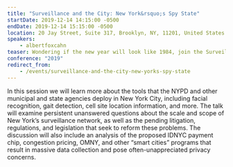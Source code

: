 ```yaml
---
title: "Surveillance and the City: New York&rsquo;s Spy State"
startDate: 2019-12-14 14:15:00 -0500
endDate: 2019-12-14 15:15:00 -0500
location: 20 Jay Street, Suite 317, Brooklyn, NY, 11201, United States
speakers:
    - albertfoxcahn
teaser: Wondering if the new year will look like 1984, join the Surveillance Technology Oversight Project Executive Director Albert Fox Cahn for a briefing on the fight to reform NYPD surveillance and protect privacy.
conference: "2019"
redirect_from:
    - /events/surveillance-and-the-city-new-yorks-spy-state
---
```


In this session we will learn more about the tools that the NYPD and other municipal and state agencies deploy in New York City, including facial recognition, gait detection, cell site location information, and more. The talk will examine persistent unanswered questions about the scale and scope of New York&rsquo;s surveillance network, as well as the pending litigation, regulations, and legislation that seek to reform these problems. The discussion will also include an analysis of the proposed IDNYC payment chip, congestion pricing, OMNY, and other &ldquo;smart cities&rdquo; programs that result in massive data collection and pose often-unappreciated privacy concerns.
